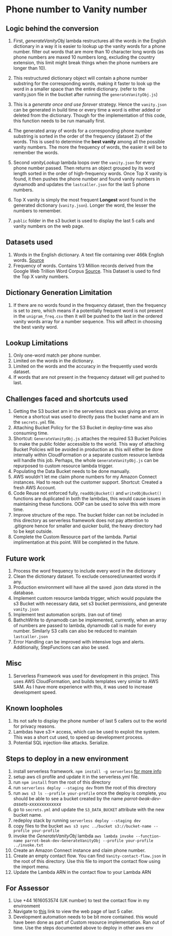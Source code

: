 # Phone number to Vanity number

## Logic behind the conversion

1. First, *generateVanityObj* lambda restructures all the words in the English dictionary in a way it is easier to lookup up the vanity words for a phone number. filter out words that are more than 10 character long words (as phone numbers are maxed 10 numbers long, excluding the country extension, this limit might break things when the phone numbers are longer than 10).

2. This restructured dictionary object will contain a phone number substring for the corresponding words, making it faster to look up the word in a smaller space than the entire dictionary. (refer to the vanity.json file in the bucket after running the `generateVanityObj.js`)

3. This is a *generate once and use forever* strategy. Hence the `vanity.json` can be generated in build time or every time a word is either added or deleted from the dictionary. Though for the implementation of this code, this function needs to be run manually first.

4. The generated array of words for a corresponding phone number substring is sorted in the order of the frequency (dataset 2) of the words. This is used to determine the **best vanity** among all the possible vanity numbers. The more the frequency of words, the easier it will be to remember the words.

5. Second *vanityLookup* lambda loops over the `vanity.json` for every phone number passed. Then returns an object grouped by its word length sorted in the order of high-frequency words. Once Top X vanity is found, it then pushes the phone number and found vanity numbers in dynamodb and updates the `lastcaller.json` for the last 5 phone numbers.  

6. Top X vanity is simply the most frequent **Longest** word found in the generated dictionary (`vanity.json`). Longer the word, the lesser the numbers to remember.

7. `public` folder in the s3 bucket is used to display the last 5 calls and vanity numbers on the web page.

## Datasets used

1. Words in the English dictionary. A text file containing over 466k English words. [Source](https://github.com/dwyl/english-words/blob/master/words_dictionary.json)
2. Frequency of words. Contains 1/3 Million records derived from the Google Web Trillion Word Corpus [Source](https://www.kaggle.com/rtatman/english-word-frequency). This Dataset is used to find the Top X vanity numbers.

## Dictionary Generation Limitation

1. If there are no words found in the frequency dataset, then the frequency is set to zero, which means if a potentially frequent word is not present in the `unigram_freq.csv` then it will be pushed to the last in the ordered vanity words array for a number sequence. This will affect in choosing the best vanity word.

## Lookup Limitations

1. Only one-word match per phone number.
2. Limited on the words in the dictionary.
3. Limited on the words and the accuracy in the frequently used words dataset.
4. If words that are not present in the frequency dataset will get pushed to last.

## Challenges faced and shortcuts used

1. Getting the S3 bucket arn in the serverless stack was giving an error. Hence a shortcut was used to directly pass the bucket name and arn in the `secrets.yml` file.
2. Attaching Bucket Policy for the S3 Bucket in deploy-time was also consuming time.
3. Shortcut: `GenerateVanityObj.js` attaches the required S3 Bucket Policies to make the public folder accessible to the world. This way of attaching Bucket Policies will be avoided in production as this will either be done internally within CloudFormation or a separate custom resource lambda will handle this job. Perhaps, the whole `GenerateVanityObj.js` can be repurposed to custom resource lambda trigger.
4. Populating the Data Bucket needs to be done manually.
5. AWS wouldn't let me claim phone numbers for my Amazon Connect instances. Had to reach out the customer support. Shortcut: Created a fresh AWS Account.
6. Code Reuse not enforced fully, `readObjBucket()` and `writeObjBucket()` functions are duplicated in both the lambdas, this would cause issues in maintaining these functions. OOP can be used to solve this with more time.
7. Improve structure of the repo. The bucket folder can not be included in this directory as serverless framework does not pay attention to .gitignore hence for smaller and quicker build, the heavy directory had to be kept outside.
8. Complete the Custom Resource part of the lambda. Partial implimentation at this point. Will be completed in the future.

## Future work

1. Process the word frequency to include every word in the dictionary
2. Clean the dictionary dataset. To exclude censored/unwanted words if any.
3. Production environment will have all the saved .json data stored in the database.
4. Implement custom resource lambda trigger, which would populate the s3 Bucket with necessary data, set s3 bucket permissions, and generate `vanity.json`
5. Implement test automation scripts. (ran out of time)
6. BathchWrite to dynamodb can be implemented, currently, when an array of numbers are passed to lambda, dynamodb call is made for every number. Similarly S3 calls can also be reduced to maintain `lastcaller.json`
7. Error Handling can be improved with intensive logs and alerts. Additionally, StepFunctions can also be used.

## Misc

1. Serverless Framework was used for development in this project. This uses AWS CloudFormation, and builds templates very similar to AWS SAM. As I have more experience with this, it was used to increase development speed.

## Known loopholes

1. Its not safe to display the phone number of last 5 callers out to the world for privacy reasons.
2. Lambdas have s3:* access, which can be used to exploit the system. This was a short cut used, to speed up development process.
3. Potential SQL injection-like attacks. Serialize.

## Steps to deploy in a new environment

1. install serverless framework. `npm install -g serverless` [for more info](https://www.serverless.com/framework/docs/getting-started)
2. setup aws cli profile and update it in the serverless.yml file.
3. run `npm install` from the root of this directory
4. run `serverless deploy --staging dev` from the root of this directory
5. run `aws s3 ls --profile your-profile` once the deploy is complete, you should be able to see a bucket created by the name *parrot-beak-dev-assets-xxxxxxxxxxxxx*
6. go to `secrets.yml` and update the `S3_DATA_BUCKET` attribute with the new bucket name.
7. redeploy stack by running `serverless deploy --staging dev`
8. copy files to the bucket `aws s3 sync ../bucket s3://bucket-name --profile your-profile`
9. invoke the *GenerateVanityObj* lambda `aws lambda invoke --function-name parrot-beak-dev-GenerateVanityObj --profile your-profile ../invoke.txt`
10. Create an Amazon Connect instance and claim phone number.
11. Create an empty contact flow. You can find `Vanity-contact-flow.json` in the root of this directory. Use this file to import the contact flow using the import menu.
12. Update the Lambda ARN in the contact flow to your Lambda ARN

## For Assessor

1. Use +44 1616053574 (UK number) to test the contact flow in my environment
2. Navigate to [this](https://parrot-beak-dev-assets-428ihlbjwo51.s3.eu-west-2.amazonaws.com/public/index.html) link to view the web page of last 5 caller.
3. Development automation needs to be bit more contained. this would have been done as part of Custom resource implementation. Ran out of time. Use the steps documented above to deploy in other aws env
